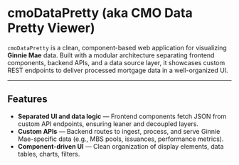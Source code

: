 # cmoDataPretty (aka CMO Data Pretty Viewer)

`cmoDataPretty` is a clean, component-based web application for visualizing **Ginnie Mae** data. Built with a modular architecture separating frontend components, backend APIs, and a data source layer, it showcases custom REST endpoints to deliver processed mortgage data in a well-organized UI.

---

## Features

* **Separated UI and data logic** — Frontend components fetch JSON from custom API endpoints, ensuring leaner and decoupled layers.
* **Custom APIs** — Backend routes to ingest, process, and serve Ginnie Mae-specific data (e.g., MBS pools, issuances, performance metrics).
* **Component-driven UI** — Clean organization of display elements, data tables, charts, filters.


